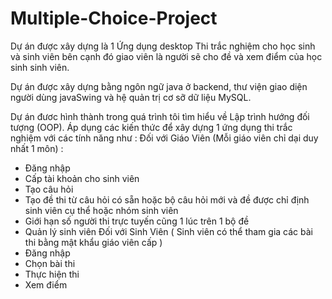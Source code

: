 # Multiple-Choice-Project

Dự án được xây dựng là 1 Ứng dụng desktop Thi trắc nghiệm cho học sinh và sinh viên bên cạnh đó giao viên là người sẽ cho đề và xem điểm của học sinh sinh viên.

Dự án được xây dựng bằng ngôn ngữ java ở backend, thư viện giao diện người dùng javaSwing và hệ quản trị cơ sỡ dữ liệu MySQL.

Dự án đươc hình thành trong quá trình tôi tìm hiểu về Lập trình hướng đối tượng (OOP). Áp dụng các kiến thức để xây dựng 1 ứng dụng thi trắc nghiệm với các tính năng như :
  Đối với Giáo Viên (Mỗi giáo viên chỉ dại duy nhất 1 môn) :
  +  Đăng nhập
  +  Cấp tài khoản cho sinh viên
  +  Tạo câu hỏi
  +  Tạo đề thi từ câu hỏi có sẵn hoặc bộ câu hỏi mới và đề được chỉ định sinh viên cụ thể hoặc nhóm sinh viên
  +  Giới hạn số người thi trực tuyến cũng 1 lúc trên 1 bộ đề
  +  Quản lý sinh viên
Đối với Sinh Viên ( Sinh viên có thể tham gia các bài thi bằng mật khẩu giáo viên cấp )
  + Đăng nhập
  + Chọn bài thi
  + Thực hiện thi
  + Xem điểm
